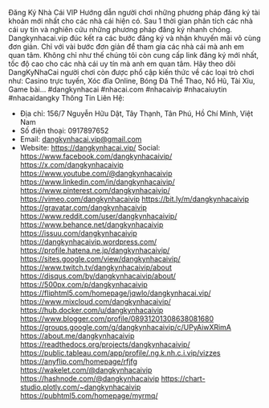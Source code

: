 Đăng Ký Nhà Cái VIP Hướng dẫn người chơi những phương pháp đăng ký tài khoản mới nhất cho các nhà cái hiện có. Sau 1 thời gian phân tích các nhà cái uy tín và nghiên cứu những phương pháp đăng ký nhanh chóng. Dangkynhacai.vip đúc kết ra các bước đăng ký và nhận khuyến mãi vô cùng đơn giản. Chỉ với vài bước đơn giản để tham gia các nhà cái mà anh em quan tâm. Không chỉ như thế chúng tôi còn cung cấp link đăng ký mới nhất, tốc độ cao cho các nhà cái uy tín mà anh em quan tâm. Hãy theo dõi DangKyNhaCai người chơi còn được phổ cập kiến thức về các loại trò chơi như: Casino trực tuyến, Xóc đĩa Online, Bóng Đá Thể Thao, Nổ Hũ, Tài Xỉu, Game bài…
#dangkynhacai #nhacai.com #nhacaivip #nhacaiuytin #nhacaidangky
Thông Tin Liên Hệ:
- Địa chỉ: 156/7 Nguyễn Hữu Dật, Tây Thạnh, Tân Phú, Hồ Chí Minh, Việt Nam
- Số điện thoại: 0917897652
- Email: dangkynhacai.vip@gmail.com
- Website: https://dangkynhacai.vip/
Social:
https://www.facebook.com/dangkynhacaivip/
https://x.com/dangkynhacaivip
https://www.youtube.com/@dangkynhacaivip
https://www.linkedin.com/in/dangkynhacaivip/
https://www.pinterest.com/dangkynhacaivip/
https://vimeo.com/dangkynhacaivip
https://bit.ly/m/dangkynhacaivip
https://gravatar.com/dangkynhacaivip
https://www.reddit.com/user/dangkynhacaivip/
https://www.behance.net/dangkynhacaivip
https://issuu.com/dangkynhacaivip
https://dangkynhacaivip.wordpress.com/
https://profile.hatena.ne.jp/dangkynhacaivip/
https://sites.google.com/view/dangkynhacaivip/
https://www.twitch.tv/dangkynhacaivip/about
https://disqus.com/by/dangkynhacaivip/about/
https://500px.com/p/dangkynhacaivip
https://fliphtml5.com/homepage/jqwlo/dangkynhacai.vip/
https://www.mixcloud.com/dangkynhacaivip/
https://hub.docker.com/u/dangkynhacaivip
https://www.blogger.com/profile/08931201308638081680
https://groups.google.com/g/dangkynhacaivip/c/UPyAiwXRimA
https://about.me/dangkynhacaivip
https://readthedocs.org/projects/dangkynhacaivip/
https://public.tableau.com/app/profile/.ng.k.nh.c.i.vip/vizzes
https://anyflip.com/homepage/rfjfg
https://wakelet.com/@dangkynhacaivip
https://hashnode.com/@dangkynhacaivip
https://chart-studio.plotly.com/~dangkynhacaivip
https://pubhtml5.com/homepage/myrmq/